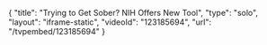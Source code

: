 {
    "title": "Trying to Get Sober? NIH Offers New Tool",
    "type": "solo",
    "layout": "iframe-static",
    "videoId": "123185694",
    "url": "\/tvpembed\/123185694"
}